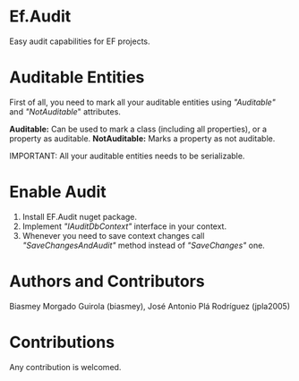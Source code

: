 Ef.Audit
========
Easy audit capabilities for EF projects.

Auditable Entities
===================
First of all, you need to mark all your auditable entities using _"Auditable"_ and _"NotAuditable_" attributes.

**Auditable:** Can be used to mark a class (including all properties), or a property as auditable.
**NotAuditable:** Marks a property as not auditable.

IMPORTANT: All your auditable entities needs to be serializable.

Enable Audit
=============
1. Install EF.Audit nuget package.
2. Implement _"IAuditDbContext"_ interface in your context.
3. Whenever you need to save context changes call _"SaveChangesAndAudit"_ method instead of _"SaveChanges"_ one.

Authors and Contributors
========================
Biasmey Morgado Guirola (biasmey), 
José Antonio Plá Rodríguez (jpla2005)

Contributions
=============
Any contribution is welcomed.
